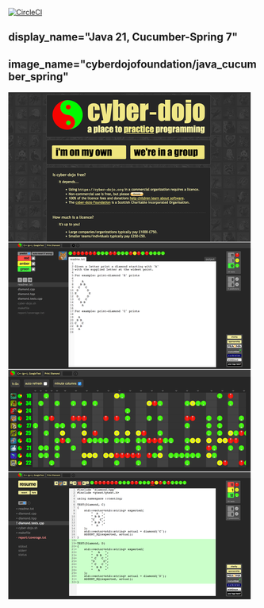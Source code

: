[![CircleCI](https://circleci.com/gh/cyber-dojo-languages/java-cucumberspring.svg?style=svg)](https://circleci.com/gh/cyber-dojo-languages/java-cucumberspring)

## display_name="Java 21, Cucumber-Spring 7"
## image_name="cyberdojofoundation/java_cucumber_spring"

![cyber-dojo.org home page](https://github.com/cyber-dojo/cyber-dojo/blob/master/shared/home_page_snapshot.png)
